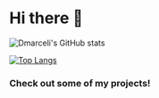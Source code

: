 # Hi there 👋 


![Dmarceli's GitHub stats](https://github-readme-stats.vercel.app/api?username=dmarceli&show_icons=true&theme=tokyonight)


[![Top Langs](https://github-readme-stats.vercel.app/api/top-langs/?username=dmarceli&layout=compact)](https://github.com/anuraghazra/github-readme-stats)


### Check out some of my projects!
